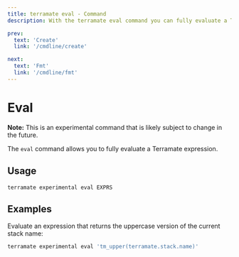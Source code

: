 ```yaml
---
title: terramate eval - Command
description: With the terramate eval command you can fully evaluate a Terramate expression.

prev:
  text: 'Create'
  link: '/cmdline/create'

next:
  text: 'Fmt'
  link: '/cmdline/fmt'
---
```


# Eval

**Note:** This is an experimental command that is likely subject to change in the future.

The `eval` command allows you to fully evaluate a Terramate expression.

## Usage

`terramate experimental eval EXPRS`

## Examples

Evaluate an expression that returns the uppercase version of the current stack name: 

```bash
terramate experimental eval 'tm_upper(terramate.stack.name)'
```
